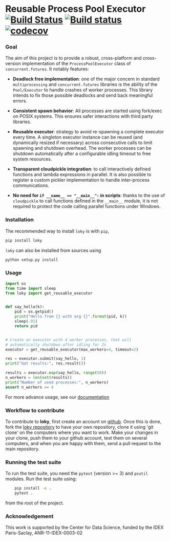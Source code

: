 # Reusable Process Pool Executor  [![Build Status](https://travis-ci.org/tomMoral/loky.svg?branch=master)](https://travis-ci.org/tomMoral/loky) [![Build status](https://ci.appveyor.com/api/projects/status/oifqilb5sb0p7fdp/branch/master?svg=true)](https://ci.appveyor.com/project/tomMoral/loky/branch/master) [![codecov](https://codecov.io/gh/tomMoral/loky/branch/master/graph/badge.svg)](https://codecov.io/gh/tomMoral/loky)


### Goal 

The aim of this project is to provide a robust, cross-platform and
cross-version implementation of the `ProcessPoolExecutor` class of
`concurrent.futures`. It notably features:

  * __Deadlock free implementation__: one of the major concern in
    standard `multiprocessing` and `concurrent.futures` libraries is the
    ability of the `Pool/Executor` to handle crashes of worker
    processes. This library intends to fix those possible deadlocks and
    send back meaningful errors.

  * __Consistent spawn behavior__: All processes are started using
    fork/exec on POSIX systems. This ensures safer interactions with
    third party libraries.

  * __Reusable executor__: strategy to avoid re-spawning a complete
    executor every time. A singleton executor instance can be reused (and
    dynamically resized if necessary) across consecutive calls to limit
    spawning and shutdown overhead. The worker processes can be shutdown
    automatically after a configurable idling timeout to free system
    resources.

  * __Transparent cloudpickle integration__: to call interactively
    defined functions and lambda expressions in parallel. It is also
    possible to register a custom pickler implementation to handle
    inter-process communications.

  * __No need for ``if __name__ == "__main__":`` in scripts__: thanks
    to the use of ``cloudpickle`` to call functions defined in the
    ``__main__`` module, it is not required to protect the code calling
    parallel functions under Windows.

### Installation

The recommended way to install `loky` is with `pip`,
```bash
pip install loky
```

`loky` can also be installed from sources using
```bash
python setup.py install
```

### Usage

```python
import os
from time import sleep
from loky import get_reusable_executor


def say_hello(k):
    pid = os.getpid()
    print("Hello from {} with arg {}".format(pid, k))
    sleep(.01)
    return pid


# Create an executor with 4 worker processes, that will
# automatically shutdown after idling for 2s
executor = get_reusable_executor(max_workers=4, timeout=2)

res = executor.submit(say_hello, 1)
print("Got results:", res.result())

results = executor.map(say_hello, range(50))
n_workers = len(set(results))
print("Number of used processes:", n_workers)
assert n_workers == 4
```

For more advance usage, see our [documentation](https://loky.readthedocs.io/en/stable/)

### Workflow to contribute

To contribute to **loky**, first create an account on [github](http://github.com/).
Once this is done, fork the [loky repository](http://github.com/loky/loky) to
have your own repository, clone it using 'git clone' on the computers where you
want to work. Make your changes in your clone, push them to your github account,
test them on several computers, and when you are happy with them, send a pull
request to the main repository.

### Running the test suite

To run the test suite, you need the `pytest` (version >= 3) and `psutil`
modules. Run the test suite using:

```sh
    pip install -e .
    pytest .
```

from the root of the project.

### Acknowledgement

This work is supported by the Center for Data Science, funded by the IDEX
Paris-Saclay, ANR-11-IDEX-0003-02
